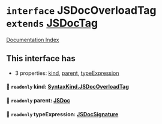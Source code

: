 # `interface` JSDocOverloadTag `extends` [JSDocTag](../interface.JSDocTag/README.md)

[Documentation Index](../README.md)

## This interface has

- 3 properties:
[kind](#-readonly-kind-syntaxkindjsdocoverloadtag),
[parent](#-readonly-parent-jsdoc),
[typeExpression](#-readonly-typeexpression-jsdocsignature)


#### 📄 `readonly` kind: [SyntaxKind.JSDocOverloadTag](../enum.SyntaxKind/README.md#jsdocoverloadtag--339)



#### 📄 `readonly` parent: [JSDoc](../interface.JSDoc/README.md)



#### 📄 `readonly` typeExpression: [JSDocSignature](../interface.JSDocSignature/README.md)



